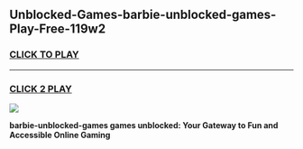 
## Unblocked-Games-barbie-unblocked-games-Play-Free-119w2
<h3>
<a href="https://premium76.site?title=barbie-unblocked-games&ref=24M">CLICK TO PLAY</a></h3>
<hr>

<h3>
<a href="https://premium76.site?title=barbie-unblocked-games&ref=24M">CLICK 2 PLAY</a>
  
</h3>

<a href="https://premium76.site?title=barbie-unblocked-games&ref=24M"><img src="https://clearcache.store/games.png"></a>


**barbie-unblocked-games games unblocked: Your Gateway to Fun and Accessible Online Gaming**
